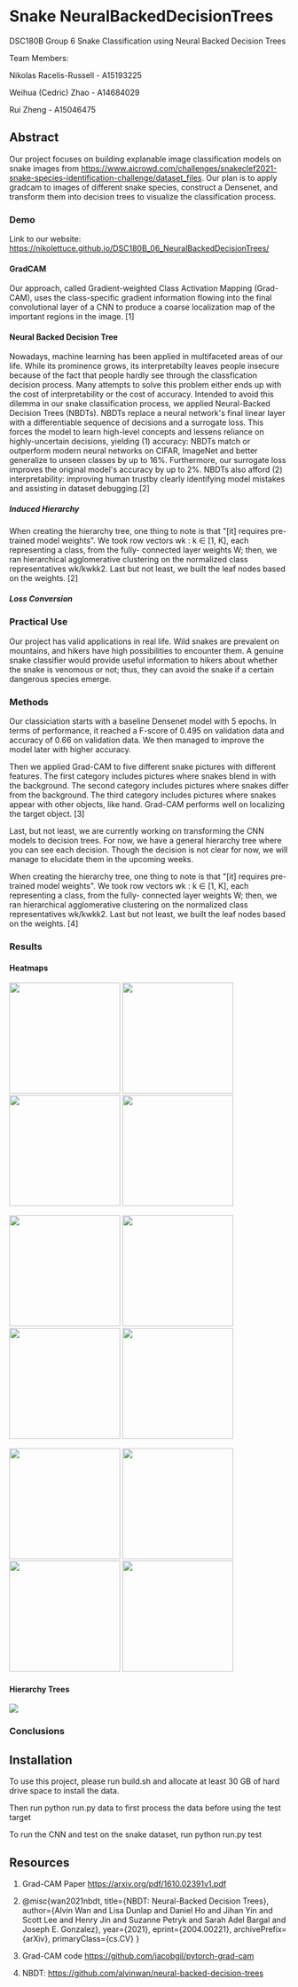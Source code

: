 # Snake NeuralBackedDecisionTrees
DSC180B Group 6 Snake Classification using Neural Backed Decision Trees

Team Members:

Nikolas Racelis-Russell - A15193225

Weihua (Cedric) Zhao - A14684029 

Rui Zheng - A15046475

## Abstract

Our project focuses on building explanable image classification models on snake images from https://www.aicrowd.com/challenges/snakeclef2021-snake-species-identification-challenge/dataset_files. Our plan is to apply gradcam to images of different snake species, construct a Densenet, and transform them into decision trees to visualize the classification process. 

### Demo

Link to our website:  https://nikolettuce.github.io/DSC180B_06_NeuralBackedDecisionTrees/

#### GradCAM

Our approach, called Gradient-weighted Class Activation Mapping (Grad-CAM), uses the class-specific gradient information flowing into the final convolutional layer of a CNN to produce a coarse localization map of the important regions in the image. [1]

#### Neural Backed Decision Tree

Nowadays, machine learning has been applied in multifaceted areas of our life. While its prominence grows, its interpretabilty leaves people insecure because of the fact that people hardly see through the classfication decision process. Many attempts to solve this problem either ends up with the cost of interpretability or the cost of accuracy. Intended to avoid this dilemma in our snake classification process, we applied Neural-Backed Decision Trees (NBDTs). NBDTs replace a neural network's final linear layer with a differentiable sequence of decisions and a surrogate loss. This forces the model to learn high-level concepts and lessens reliance on highly-uncertain decisions, yielding (1) accuracy: NBDTs match or outperform modern neural networks on CIFAR, ImageNet and better generalize to unseen classes by up to 16%. Furthermore, our surrogate loss improves the original model's accuracy by up to 2%. NBDTs also afford (2) interpretability: improving human trustby clearly identifying model mistakes and assisting in dataset debugging.[2] 

##### Induced Hierarchy

When creating the hierarchy tree, one thing to note is that "[it] requires pre-trained model weights". We took row vectors wk : k ∈ [1, K], each representing a class, from the fully- connected layer weights W; then, we ran hierarchical agglomerative clustering on the normalized class representatives wk/kwkk2. Last but not least, we built the leaf nodes based on the weights. [2]

##### Loss Conversion

### Practical Use

Our project has valid applications in real life. Wild snakes are prevalent on mountains, and hikers have high possibilities to encounter them. A genuine snake classifier would provide useful information to hikers about whether the snake is venomous or not; thus, they can avoid the snake if a certain dangerous species emerge.

### Methods
Our classiciation starts with a baseline Densenet model with 5 epochs. In terms of performance, it reached a F-score of 0.495 on validation data and accuracy of 0.66 on validation data. We then managed to improve the model later with higher accuracy.

Then we applied Grad-CAM to five different snake pictures with different features. The first category includes pictures where snakes blend in with the background. The second category includes pictures where snakes differ from the background. The third category includes pictures where snakes appear with other objects, like hand. Grad-CAM performs well on localizing the target object. [3]

Last, but not least, we are currently working on transforming the CNN models to decision trees. For now, we have a general hierarchy tree where you can see each decision. Though the decision is not clear for now, we will manage to elucidate them in the upcoming weeks.

When creating the hierarchy tree, one thing to note is that "[it] requires pre-trained model weights". We took row vectors wk : k ∈ [1, K], each representing a class, from the fully- connected layer weights W; then, we ran hierarchical agglomerative clustering on the normalized class representatives wk/kwkk2. Last but not least, we built the leaf nodes based on the weights. [4]
### Results

#### Heatmaps

<img src="https://github.com/nikolettuce/DSC180B_06_NeuralBackedDecisionTrees/blob/reputation/0a00cdd2b8.jpg" width="200"/> <img src="https://github.com/nikolettuce/DSC180B_06_NeuralBackedDecisionTrees/blob/reputation/cam%201.jpg" width="200"/> <img src="https://github.com/nikolettuce/DSC180B_06_NeuralBackedDecisionTrees/blob/reputation/cam_gb%201.jpg" width="200"> <img src="https://github.com/nikolettuce/DSC180B_06_NeuralBackedDecisionTrees/blob/reputation/gb%201.jpg" width="200"> 


<img src="https://github.com/nikolettuce/DSC180B_06_NeuralBackedDecisionTrees/blob/reputation/0a7eded849.jpg" width="200"/> <img src="https://github.com/nikolettuce/DSC180B_06_NeuralBackedDecisionTrees/blob/reputation/cam%204.jpg" width="200"/> <img src="https://github.com/nikolettuce/DSC180B_06_NeuralBackedDecisionTrees/blob/reputation/cam_gb%204.jpg" width="200"> <img src="https://github.com/nikolettuce/DSC180B_06_NeuralBackedDecisionTrees/blob/reputation/gb%204.jpg" width="200"> 

<img src="https://github.com/nikolettuce/DSC180B_06_NeuralBackedDecisionTrees/blob/reputation/0a54501d6d.jpg" width="200"/> <img src="https://github.com/nikolettuce/DSC180B_06_NeuralBackedDecisionTrees/blob/reputation/cam%207.jpg" width="200"/> <img src="https://github.com/nikolettuce/DSC180B_06_NeuralBackedDecisionTrees/blob/reputation/cam_gb%207.jpg" width="200"> <img src="https://github.com/nikolettuce/DSC180B_06_NeuralBackedDecisionTrees/blob/reputation/gb%207.jpg" width="200"> 

#### Hierarchy Trees

<img src="https://github.com/nikolettuce/DSC180B_06_NeuralBackedDecisionTrees/blob/reputation/Screen%20Shot%202021-02-07%20at%205.32.34%20PM.png">

### Conclusions

## Installation

To use this project, please run build.sh and allocate at least 30 GB of hard drive space to install the data.

Then run python run.py data to first process the data before using the test target

To run the CNN and test on the snake dataset, run python run.py test

## Resources

1. Grad-CAM Paper https://arxiv.org/pdf/1610.02391v1.pdf
2. @misc{wan2021nbdt, title={NBDT: Neural-Backed Decision Trees}, author={Alvin Wan and Lisa Dunlap and Daniel Ho and Jihan Yin and Scott Lee and Henry Jin and Suzanne Petryk and Sarah Adel Bargal and Joseph E. Gonzalez}, year={2021}, eprint={2004.00221}, archivePrefix= {arXiv}, primaryClass={cs.CV} }

3. Grad-CAM code  https://github.com/jacobgil/pytorch-grad-cam

4. NBDT: https://github.com/alvinwan/neural-backed-decision-trees


